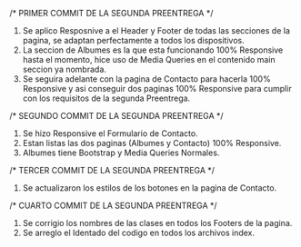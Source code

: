 /* PRIMER COMMIT DE LA SEGUNDA PREENTREGA */

1) Se aplico Resposnive a el Header y Footer de todas las secciones de la pagina, se adaptan perfectamente a todos los dispositivos.
2) La seccion de Albumes es la que esta funcionando 100% Responsive hasta el momento, hice uso de Media Queries en el contenido main seccion ya nombrada.
3) Se seguira adelante con la pagina de Contacto para hacerla 100% Responsive y asi conseguir dos paginas 100% Responsive para cumplir con los requisitos de la segunda Preentrega.

/* SEGUNDO COMMIT DE LA SEGUNDA PREENTREGA */

1) Se hizo Responsive el Formulario de Contacto.
2) Estan listas las dos paginas (Albumes y Contacto) 100% Responsive.
3) Albumes tiene Bootstrap y Media Queries Normales.

/* TERCER COMMIT DE LA SEGUNDA PREENTREGA */

1) Se actualizaron los estilos de los botones en la pagina de Contacto.

/* CUARTO COMMIT DE LA SEGUNDA PREENTREGA */

1) Se corrigio los nombres de las clases en todos los Footers de la pagina.
2) Se arreglo el Identado del codigo en todos los archivos index.

